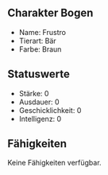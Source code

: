 ## Charakter Bogen

  - Name: Frustro
  - Tierart: Bär
  - Farbe: Braun

## Statuswerte

  - Stärke: 0
  - Ausdauer: 0
  - Geschicklichkeit: 0
  - Intelligenz: 0

## Fähigkeiten

Keine Fähigkeiten verfügbar.
